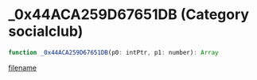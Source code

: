 # _0x44ACA259D67651DB (Category socialclub)

```js
function _0x44ACA259D67651DB(p0: intPtr, p1: number): Array
```

[filename](_0x44ACA259D67651DB_m.md ':include')